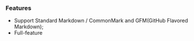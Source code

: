 ### Features

- Support Standard Markdown / CommonMark and GFM(GitHub Flavored Markdown);
- Full-feature
